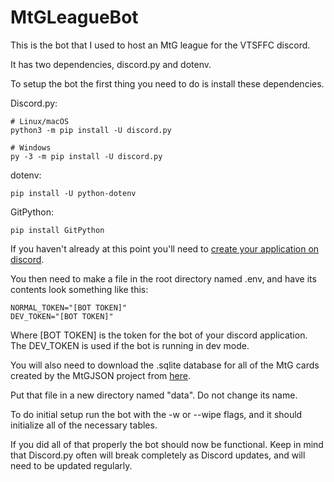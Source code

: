 # MtGLeagueBot

This is the bot that I used to host an MtG league for the VTSFFC discord.

It has two dependencies, discord.py and dotenv.

To setup the bot the first thing you need to do is install these dependencies.

Discord.py:

```
# Linux/macOS
python3 -m pip install -U discord.py

# Windows
py -3 -m pip install -U discord.py
```

dotenv:

```
pip install -U python-dotenv
```

GitPython:

```
pip install GitPython
```

If you haven't already at this point you'll need to [create your application on discord](https://discord.com/developers/docs/intro).

You then need to make a file in the root directory named .env, and have its contents look something like this:

```
NORMAL_TOKEN="[BOT TOKEN]"
DEV_TOKEN="[BOT TOKEN]"
```

Where [BOT TOKEN] is the token for the bot of your discord application. The DEV_TOKEN is used if the bot is running in dev mode.

You will also need to download the .sqlite database for all of the MtG cards created by the MtGJSON project from [here](https://mtgjson.com/api/v5/AllPrintings.sqlite).

Put that file in a new directory named "data". Do not change its name.

To do initial setup run the bot with the -w or --wipe flags, and it should initialize all of the necessary tables.

If you did all of that properly the bot should now be functional. Keep in mind that Discord.py often will break completely as Discord updates, and will need to be updated regularly.
